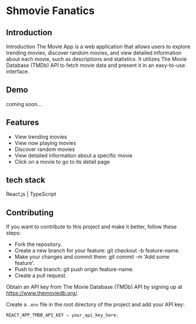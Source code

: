# Shmovie Fanatics

## Introduction

Introduction
The Movie App is a web application that allows users to explore trending movies, discover random movies, and view detailed information about each movie, such as descriptions and statistics. It utilizes The Movie Database (TMDb) API to fetch movie data and present it in an easy-to-use interface.

## Demo

coming soon...

## Features

- View trending movies
- View now playing movies
- Discover random movies
- View detailed information about a specific movie
- Click on a movie to go to its detail page

## tech stack

React.js | TypeScript

## Contributing

If you want to contribute to this project and make it better, follow these steps:

- Fork the repository.
- Create a new branch for your feature: git checkout -b feature-name.
- Make your changes and commit them: git commit -m 'Add some feature'.
- Push to the branch: git push origin feature-name.
- Create a pull request.

Obtain an API key from The Movie Database (TMDb) API by signing up at https://www.themoviedb.org/.

Create a `.env` file in the root directory of the project and add your API key:

```javascript
REACT_APP_TMDB_API_KEY = your_api_key_here;
```
